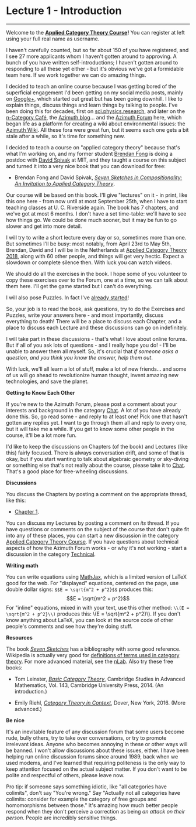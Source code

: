 # Lecture 1 - Introduction
-----------------------
Welcome to the **[Applied Category Theory Course](https://forum.azimuthproject.org/discussion/1717/welcome-to-the-applied-category-theory-course)!**  You can register at left using your full real name as username.

I haven't carefully counted, but so far about 150 of you have registered, and I see 27 more applicants whom I haven't gotten around to approving.  A bunch of you have written self-introductions; I haven't gotten around to responding to all these yet either - but it's obvious we've got a formidable team here.  If we work together we can do amazing things. 

I decided to teach an online course because I was getting bored of the superficial engagement I'd been getting on my social media posts, mainly on [Google+](https://plus.google.com/u/0/+johncbaez999), which started out great but has been going downhill.   I like to explain things, discuss things and learn things by talking to people.   I've been doing this for decades, first on [sci.physics.research](https://golem.ph.utexas.edu/category/), and later on the [n-Category Caf&eacute;](https://golem.ph.utexas.edu/category/), the [Azimuth blog](https://johncarlosbaez.wordpress.com/)... and the [Azimuth Forum](https://forum.azimuthproject.org/discussions) here, which began life as a platform for creating a wiki about environmental issues: the [Azimuth Wiki](http://www.azimuthproject.org/azimuth/show/HomePage).  All these fora were great fun, but it seems each one gets a bit stale after a while, so it's time for something new.

I decided to teach a course on "applied category theory" because that's what I'm working on, and my former student [Brendan Fong](http://www.brendanfong.com/) is doing a postdoc with [David Spivak](http://math.mit.edu/~dspivak/) at MIT, and they taught a course on this subject and turned it into a very nice book that you can download for free:

* Brendan Fong and David Spivak, _[Seven Sketches in Compositionality: An Invitation to Applied Category Theory](http://math.mit.edu/~dspivak/teaching/sp18/7Sketches.pdf)_. 

Our course will be based on this book.   I'll give "lectures" on it - in print, like this one here - from now until at most September 25th, when I have to start teaching classes at U. C. Riverside again.  The book has 7 chapters, and we've got at most 6 months.  I don't have a set time-table: we'll have to see how things go.  We could be done much sooner, but it may be fun to go slower and get into more detail.

I will try to write a short lecture every day or so, sometimes more than one.  But sometimes I'll be busy: most notably, from April 23rd to May 5th, Brendan, David and I will be in the Netherlands at [Applied Category Theory 2018](https://johncarlosbaez.wordpress.com/2017/09/12/act-2018/), along with 60 other people, and things will get very hectic.   Expect a slowdown or complete silence then.  With luck you can watch videos.

We should do all the exercises in the book. I hope some of you volunteer to copy these exercises over to the Forum, one at a time, so we can talk about them here.  I'll get the game started but I can't do everything.

I will also pose Puzzles. In fact I've [already started](https://forum.azimuthproject.org/discussion/comment/15878/#Comment_15878)!

So, your job is to read the book, ask questions, try to do the Exercises and Puzzles, write your answers here - and most importantly, discuss everything to death!   There will be a place to discuss each Chapter, and a place to discuss each Lecture and these discussions can go on indefinitely.   

I will take part in these discussions - that's what I love about online forums.   But if all of you ask lots of questions - and I really hope you do! - I'll be unable to answer them all myself.  So, it's crucial that _if someone asks a question, and you think you know the answer, help them out_.

With luck, we'll all learn a lot of stuff, make a lot of new friends... and some of us will go ahead to revolutionize human thought, invent amazing new technologies, and save the planet.   

**Getting to Know Each Other**

If you're new to the Azimuth Forum, please post a comment about your interests and background in the category [Chat](https://forum.azimuthproject.org/categories/Chat). A lot of you have already done this. So, go read some - and reply to at least one!  Pick one that hasn't gotten any replies yet.  I want to go through them all and reply to every one, but it will take me a while.  If you get to know some other people in the course, it'll be a lot more fun.

I'd like to keep the discussions on Chapters (of the book) and Lectures (like this) fairly focused.  There is always conversation drift, and some of that is okay, but if you start wanting to talk about algebraic geometry or sky-diving or something else that's not really about the course, please take it to [Chat](https://forum.azimuthproject.org/categories/Chat).  That's a good place for free-wheeling discussions.   

**Discussions** 

You discuss the Chapters by posting a comment on the appropriate thread, like this:

* [Chapter 1](https://forum.azimuthproject.org/discussion/1718/chapter-1).

You can discuss my Lectures by posting a comment on _its_ thread.  If you have questions or comments on the subject of the course that don't quite fit into any of these places, you can start a new discussion in the category [Applied Category Theory Course](https://forum.azimuthproject.org/categories/applied-category-theory-course).     If you have questions about technical aspects of how the Azimuth Forum works - or why it's not working - start a discussion in the category [Technical](https://forum.azimuthproject.org/categories/Technical).   

**Writing math** 

You can write equations using [MathJax](http://docs.mathjax.org/en/latest/start.html), which is a limited version of LaTeX good for the web.  For "displayed" equations, centered on the page, use double dollar signs: `$$E = \sqrt{m^2 + p^2}$$` produces this: $$E = \sqrt{m^2 + p^2}$$   For "inline" equations, mixed in with your text, use this other method: `\\(E = \sqrt{m^2 + p^2}\\)` produces this: \\(E = \sqrt{m^2 + p^2}\\).  If you don't know anything about LaTeX, you can look at the source code of other people's comments and see how they're doing stuff.

**Resources**

The book _[Seven Sketches](https://arxiv.org/abs/1803.05316)_ has a bibliography with some good reference.  Wikipedia is actually very good for [definitions of terms used in category theory](https://en.wikipedia.org/wiki/Outline_of_category_theory).  For more advanced material, see the [nLab](https://ncatlab.org/nlab/show/HomePage). Also try these free books:
  
* Tom Leinster, _[Basic Category Theory](https://arxiv.org/abs/1612.09375)_, Cambridge Studies in Advanced Mathematics, Vol. 143, Cambridge University Press, 2014.  (An introduction.)

* Emily Riehl, _[Category Theory in Context](http://www.math.jhu.edu/~eriehl/context.pdf)_, Dover, New York, 2016.  (More advanced.)  

**Be nice**

It's an inevitable feature of any discussion forum that some users become rude, bully others, try to take over conversations, or try to promote irrelevant ideas.  Anyone who becomes annoying in these or other ways will be banned.   I won't allow discussions about these issues, either.   I have been helping run online discussion forums since around 1989, back when we used modems, and I've learned that requiring politeness is the only way to keep attention focused on the actual subject matter.   If you don't want to be polite and respectful of others, please leave now.

Pro tip: if someone says something idiotic, like "all categories have colimits", don't say "You're wrong."   Say "Actually not all categories have colimits: consider for example the category of free groups and homomorphisms between those."  It's amazing how much better people respond when they don't perceive a correction as being _an attack on their person_.   People are incredibly sensitive things.
